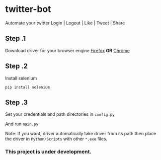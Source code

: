 # twitter-bot
Automate your twitter Login | Logout | Like | Tweet | Share

## Step .1
Download driver for your browser engine
[Firefox](https://github.com/mozilla/geckodriver/releases) **OR**
[Chrome](https://chromedriver.chromium.org/downloads)


## Step .2
Install selenium

```
pip install selenium
```

## Step .3
Set your credentials and path directories in `config.py` 


And run `main.py`


Note: If you want, driver automatically take driver from its path then place the driver in ```Python/Scripts``` with other `*.exe` files.

### This project is under development.
